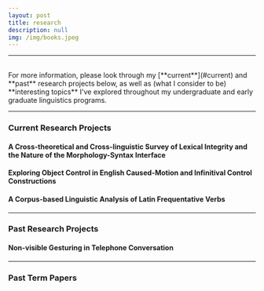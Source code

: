 ```yaml
---
layout: post
title: research
description: null
img: /img/books.jpeg
---
```


***
<br>
For more information, please look through my [**current**](#current) and **past** research projects below, as well as (what I consider to be) **interesting topics** I've explored throughout my undergraduate and early graduate linguistics programs.
<br>

***
<h3><a name="current">Current Research Projects</a></h3>
<h4>A Cross-theoretical and Cross-linguistic Survey of Lexical Integrity and the Nature of the Morphology-Syntax Interface</h4>
<h4>Exploring Object Control in English Caused-Motion and Infinitival Control Constructions</h4> 
<h4>A Corpus-based Linguistic Analysis of Latin Frequentative Verbs</h4>

***
<h3><a name="past">Past Research Projects</a></h3>
<h4>Non-visible Gesturing in Telephone Conversation</h4>

***
<h3><a name="termpapers">Past Term Papers</a></h3>
